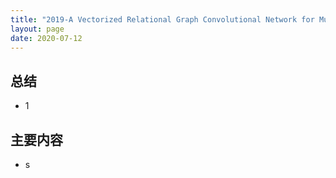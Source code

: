 ```yaml
---
title: "2019-A Vectorized Relational Graph Convolutional Network for Multi-Relational Network Alignment"
layout: page
date: 2020-07-12
---
```


## 总结

- 1

 
## 主要内容

- s 